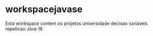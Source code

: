 # workspacejavase
Esta workspace contem os projetos
universidade
decisao
variaveis
repeticao
Java 18
